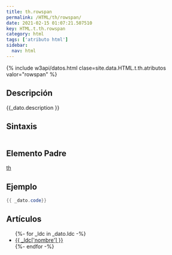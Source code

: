 ```yaml
---
title: th.rowspan
permalink: /HTML/th/rowspan/
date: 2021-02-15 01:07:21.507510
key: HTML.t.th.rowspan
category: html
tags: ['atributo html']
sidebar: 
  nav: html
---
```


{% include w3api/datos.html clase=site.data.HTML.t.th.atributos valor="rowspan" %}

## Descripción
{{_dato.description }}

## Sintaxis
~~~html
~~~

## Elemento Padre
[th](/HTML/th/)

## Ejemplo
~~~java
{{ _dato.code}}
~~~

## Artículos
<ul>
{%- for _ldc in _dato.ldc -%}
   <li>
       <a href="{{_ldc['url'] }}">{{ _ldc['nombre'] }}</a>
   </li>
{%- endfor -%}
</ul>
